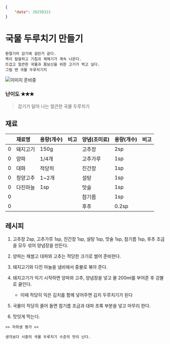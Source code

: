 ```json
{
    "date": 20250321
}
```

# 국물 두루치기 만들기

```
환절기라 감기에 걸린거 같다.
목이 칼칼하고 기침과 제체기가 계속 나온다.
뜨겁고 얼큰한 국물과 몸보신을 위한 고기가 먹고 싶다.
그럴 땐 국물 두루치기지
```

![이미지 준비중](<../../_assets/img/이미지 준비중.png>)

### 난이도 ✭✭✭
> 감기가 달아 나는 얼큰한 국물 두루치기


## 재료
||재료명|용량(개수)|비고|양념(조미료)|용량(개수)|비고|
|:-:|:--|:--|:--|:--|:--|:--|
|0|돼지고기|150g||고추장|2sp||
|0|양파|1/4개||고추가루|1sp||
|0|대파|적당히||진간장|1sp||
|0|청양고추|1~2개||설탕|1sp||
|0|다진마늘|1sp||맛술|1sp||
|0||||참기름|1sp||
|0||||후추|0.2sp||


## 레시피
1. 고추장 2sp, 고추가루 1sp, 진간장 1sp, 설탕 1sp, 맛술 1sp, 참기름 1sp, 후추 조금을 모두 섞어 양념장을 만든다.

1. 양파는 채썰고 대파와 고추는 적당한 크기로 썰어 준비한다.

1. 돼지고기와 다진 마늘을 냄비에서 중불로 볶아 준다. 

1. 돼지고기가 익기 시작하면 양파와 고추, 양념장을 넣고 물 200ml를 부어준 후 강불로 끓인다.
    - 이때 적당히 익은 김치를 함께 넣어주면 김치 두루치기가 된다

1. 국물이 적당히 줄어 들면 참기름 조금과 대파 초록 부분을 넣고 마무리 한다.

1. 맛잇게 먹는다.


~~~
>> 자취생 평가 <<

생각보다 시중의 국물 두루치기 수준의 맛이 난다.
~~~